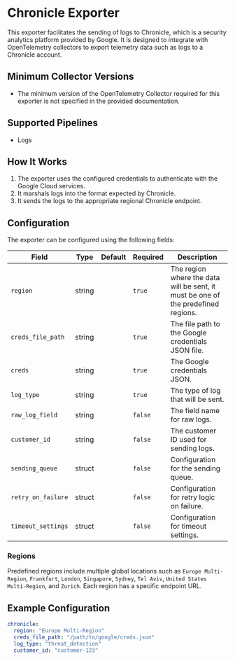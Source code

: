 # Chronicle Exporter

This exporter facilitates the sending of logs to Chronicle, which is a security analytics platform provided by Google. It is designed to integrate with OpenTelemetry collectors to export telemetry data such as logs to a Chronicle account.

## Minimum Collector Versions

- The minimum version of the OpenTelemetry Collector required for this exporter is not specified in the provided documentation.

## Supported Pipelines

- Logs

## How It Works

1. The exporter uses the configured credentials to authenticate with the Google Cloud services.
2. It marshals logs into the format expected by Chronicle.
3. It sends the logs to the appropriate regional Chronicle endpoint.

## Configuration

The exporter can be configured using the following fields:

| Field              | Type   | Default | Required | Description                                                                       |
| ------------------ | ------ | ------- | -------- | --------------------------------------------------------------------------------- |
| `region`           | string |         | `true`   | The region where the data will be sent, it must be one of the predefined regions. |
| `creds_file_path`  | string |         | `true`   | The file path to the Google credentials JSON file.                                |
| `creds`            | string |         | `true`   | The Google credentials JSON.                                                      |
| `log_type`         | string |         | `true`   | The type of log that will be sent.                                                |
| `raw_log_field`    | string |         | `false`  | The field name for raw logs.                                                      |
| `customer_id`      | string |         | `false`  | The customer ID used for sending logs.                                            |
| `sending_queue`    | struct |         | `false`  | Configuration for the sending queue.                                              |
| `retry_on_failure` | struct |         | `false`  | Configuration for retry logic on failure.                                         |
| `timeout_settings` | struct |         | `false`  | Configuration for timeout settings.                                               |

### Regions

Predefined regions include multiple global locations such as `Europe Multi-Region`, `Frankfurt`, `London`, `Singapore`, `Sydney`, `Tel Aviv`, `United States Multi-Region`, and `Zurich`. Each region has a specific endpoint URL.

## Example Configuration

```yaml
chronicle:
  region: "Europe Multi-Region"
  creds_file_path: "/path/to/google/creds.json"
  log_type: "threat_detection"
  customer_id: "customer-123"
```
